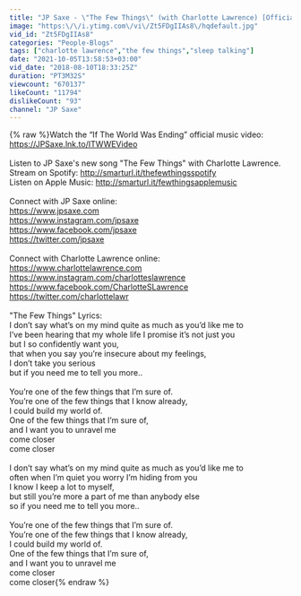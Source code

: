 ```yaml
---
title: "JP Saxe - \"The Few Things\" (with Charlotte Lawrence) [Official Audio]"
image: "https:\/\/i.ytimg.com\/vi\/Zt5FDgIIAs8\/hqdefault.jpg"
vid_id: "Zt5FDgIIAs8"
categories: "People-Blogs"
tags: ["charlotte lawrence","the few things","sleep talking"]
date: "2021-10-05T13:58:53+03:00"
vid_date: "2018-08-10T18:33:25Z"
duration: "PT3M32S"
viewcount: "670137"
likeCount: "11794"
dislikeCount: "93"
channel: "JP Saxe"
---
```

{% raw %}Watch the “If The World Was Ending” official music video: <a rel="nofollow" target="blank" href="https://JPSaxe.lnk.to/ITWWEVideo">https://JPSaxe.lnk.to/ITWWEVideo</a> <br /><br />Listen to JP Saxe's new song &quot;The Few Things&quot; with Charlotte Lawrence.<br />Stream on Spotify: <a rel="nofollow" target="blank" href="http://smarturl.it/thefewthingsspotify">http://smarturl.it/thefewthingsspotify</a><br />Listen on Apple Music: <a rel="nofollow" target="blank" href="http://smarturl.it/fewthingsapplemusic">http://smarturl.it/fewthingsapplemusic</a><br /><br />Connect with JP Saxe online:<br /><a rel="nofollow" target="blank" href="https://www.jpsaxe.com">https://www.jpsaxe.com</a><br /><a rel="nofollow" target="blank" href="https://www.instagram.com/jpsaxe">https://www.instagram.com/jpsaxe</a><br /><a rel="nofollow" target="blank" href="https://www.facebook.com/jpsaxe">https://www.facebook.com/jpsaxe</a><br /><a rel="nofollow" target="blank" href="https://twitter.com/jpsaxe">https://twitter.com/jpsaxe</a><br /><br />Connect with Charlotte Lawrence online:<br /><a rel="nofollow" target="blank" href="https://www.charlottelawrence.com">https://www.charlottelawrence.com</a><br /><a rel="nofollow" target="blank" href="https://www.instagram.com/charlotteslawrence">https://www.instagram.com/charlotteslawrence</a><br /><a rel="nofollow" target="blank" href="https://www.facebook.com/CharlotteSLawrence">https://www.facebook.com/CharlotteSLawrence</a><br /><a rel="nofollow" target="blank" href="https://twitter.com/charlottelawr">https://twitter.com/charlottelawr</a><br /><br />&quot;The Few Things&quot; Lyrics: <br />I don’t say what’s on my mind quite as much as you’d like me to<br />I’ve been hearing that my whole life I promise it’s not just you<br />but I so confidently want you, <br />that when you say you’re insecure about my feelings,<br />I don’t take you serious<br />but if you need me to tell you more..<br /><br />You’re one of the few things that I’m sure of. <br />You’re one of the few things that I know already,<br />I could build my world of. <br />One of the few things that I’m sure of,<br />and I want you to unravel me<br />come closer<br />come closer<br /><br />I don’t say what’s on my mind quite as much as you’d like me to<br />often when I’m quiet you worry I’m hiding from you<br />I know I keep a lot to myself,<br />but still you’re more a part of me than anybody else<br />so if you need me to tell you more.. <br /><br />You’re one of the few things that I’m sure of. <br />You’re one of the few things that I know already,<br />I could build my world of. <br />One of the few things that I’m sure of,<br />and I want you to unravel me<br />come closer<br />come closer{% endraw %}
